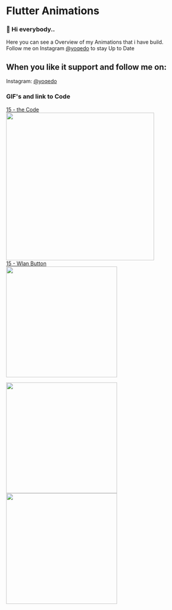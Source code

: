 ﻿# Flutter Animations

### 👋 Hi everybody..

Here you can see a Overview of my Animations that i have build. <br/>
Follow me on Instagram [@yoqedo](https://www.instagram.com/yoqedo/) to stay Up to Date

## When you like it support and follow me on:
Instagram: [@yoqedo](https://www.instagram.com/yoqedo/)

### GIF's and link to Code

[15 - the Code](https://www.instagram.com/yoqedo/)<br/>
<img src="https://github.com/yoqedo/flutter_Animations/blob/main/gifs/wlanbutton.gif" width="400"><br/>
[15 - Wlan Button](https://www.instagram.com/yoqedo/)<br/>
<img src="https://github.com/yoqedo/flutter_Animations/blob/main/gifs/multioptionbutton.gif" width="300">

<img src="https://github.com/yoqedo/flutter_Animations/blob/main/gifs/onoffbutton.gif" width="300">
<img src="https://github.com/yoqedo/flutter_Animations/blob/main/gifs/radialprogressbar.gif " width="300">


